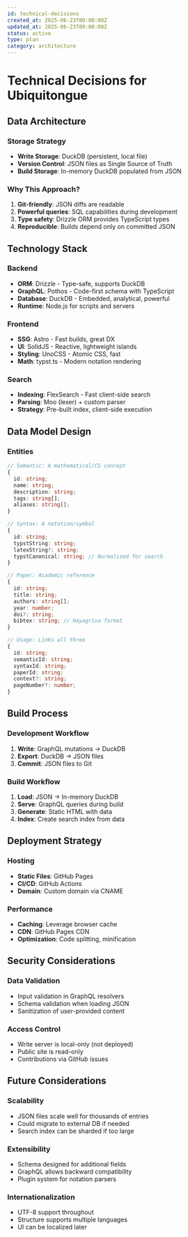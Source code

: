 ```yaml
---
id: technical-decisions
created_at: 2025-06-23T00:00:00Z
updated_at: 2025-06-23T00:00:00Z
status: active
type: plan
category: architecture
---
```


# Technical Decisions for Ubiquitongue

## Data Architecture

### Storage Strategy
- **Write Storage**: DuckDB (persistent, local file)
- **Version Control**: JSON files as Single Source of Truth
- **Build Storage**: In-memory DuckDB populated from JSON

### Why This Approach?
1. **Git-friendly**: JSON diffs are readable
2. **Powerful queries**: SQL capabilities during development
3. **Type safety**: Drizzle ORM provides TypeScript types
4. **Reproducible**: Builds depend only on committed JSON

## Technology Stack

### Backend
- **ORM**: Drizzle - Type-safe, supports DuckDB
- **GraphQL**: Pothos - Code-first schema with TypeScript
- **Database**: DuckDB - Embedded, analytical, powerful
- **Runtime**: Node.js for scripts and servers

### Frontend
- **SSG**: Astro - Fast builds, great DX
- **UI**: SolidJS - Reactive, lightweight islands
- **Styling**: UnoCSS - Atomic CSS, fast
- **Math**: typst.ts - Modern notation rendering

### Search
- **Indexing**: FlexSearch - Fast client-side search
- **Parsing**: Moo (lexer) + custom parser
- **Strategy**: Pre-built index, client-side execution

## Data Model Design

### Entities

```typescript
// Semantic: A mathematical/CS concept
{
  id: string;
  name: string;
  description: string;
  tags: string[];
  aliases: string[];
}

// Syntax: A notation/symbol
{
  id: string;
  typstString: string;
  latexString?: string;
  typstCanonical: string; // Normalized for search
}

// Paper: Academic reference
{
  id: string;
  title: string;
  authors: string[];
  year: number;
  doi?: string;
  bibtex: string; // Hayagriva format
}

// Usage: Links all three
{
  id: string;
  semanticId: string;
  syntaxId: string;
  paperId: string;
  context?: string;
  pageNumber?: number;
}
```

## Build Process

### Development Workflow
1. **Write**: GraphQL mutations → DuckDB
2. **Export**: DuckDB → JSON files
3. **Commit**: JSON files to Git

### Build Workflow
1. **Load**: JSON → In-memory DuckDB
2. **Serve**: GraphQL queries during build
3. **Generate**: Static HTML with data
4. **Index**: Create search index from data

## Deployment Strategy

### Hosting
- **Static Files**: GitHub Pages
- **CI/CD**: GitHub Actions
- **Domain**: Custom domain via CNAME

### Performance
- **Caching**: Leverage browser cache
- **CDN**: GitHub Pages CDN
- **Optimization**: Code splitting, minification

## Security Considerations

### Data Validation
- Input validation in GraphQL resolvers
- Schema validation when loading JSON
- Sanitization of user-provided content

### Access Control
- Write server is local-only (not deployed)
- Public site is read-only
- Contributions via GitHub issues

## Future Considerations

### Scalability
- JSON files scale well for thousands of entries
- Could migrate to external DB if needed
- Search index can be sharded if too large

### Extensibility
- Schema designed for additional fields
- GraphQL allows backward compatibility
- Plugin system for notation parsers

### Internationalization
- UTF-8 support throughout
- Structure supports multiple languages
- UI can be localized later